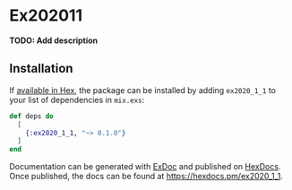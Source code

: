 # Ex202011

**TODO: Add description**

## Installation

If [available in Hex](https://hex.pm/docs/publish), the package can be installed
by adding `ex2020_1_1` to your list of dependencies in `mix.exs`:

```elixir
def deps do
  [
    {:ex2020_1_1, "~> 0.1.0"}
  ]
end
```

Documentation can be generated with [ExDoc](https://github.com/elixir-lang/ex_doc)
and published on [HexDocs](https://hexdocs.pm). Once published, the docs can
be found at <https://hexdocs.pm/ex2020_1_1>.

